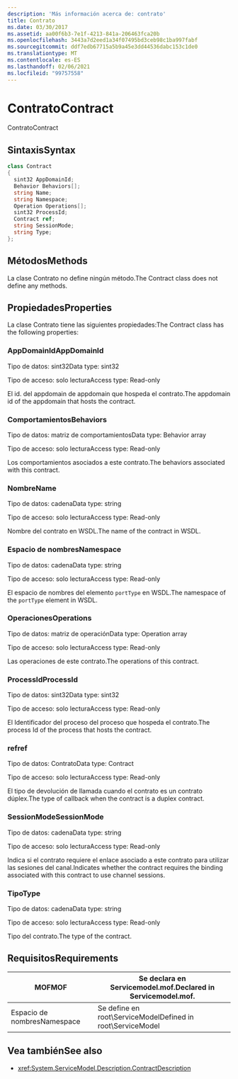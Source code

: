 ```yaml
---
description: 'Más información acerca de: contrato'
title: Contrato
ms.date: 03/30/2017
ms.assetid: aa00f6b3-7e1f-4213-841a-206463fca20b
ms.openlocfilehash: 3443a7d2eed1a34f07495bd3ceb98c1ba997fabf
ms.sourcegitcommit: ddf7edb67715a5b9a45e3dd44536dabc153c1de0
ms.translationtype: MT
ms.contentlocale: es-ES
ms.lasthandoff: 02/06/2021
ms.locfileid: "99757558"
---
```

# <a name="contract"></a><span data-ttu-id="4105e-103">Contrato</span><span class="sxs-lookup"><span data-stu-id="4105e-103">Contract</span></span>

<span data-ttu-id="4105e-104">Contrato</span><span class="sxs-lookup"><span data-stu-id="4105e-104">Contract</span></span>  
  
## <a name="syntax"></a><span data-ttu-id="4105e-105">Sintaxis</span><span class="sxs-lookup"><span data-stu-id="4105e-105">Syntax</span></span>  
  
```csharp
class Contract  
{  
  sint32 AppDomainId;  
  Behavior Behaviors[];  
  string Name;  
  string Namespace;  
  Operation Operations[];  
  sint32 ProcessId;  
  Contract ref;  
  string SessionMode;  
  string Type;  
};  
```  
  
## <a name="methods"></a><span data-ttu-id="4105e-106">Métodos</span><span class="sxs-lookup"><span data-stu-id="4105e-106">Methods</span></span>  

 <span data-ttu-id="4105e-107">La clase Contrato no define ningún método.</span><span class="sxs-lookup"><span data-stu-id="4105e-107">The Contract class does not define any methods.</span></span>  
  
## <a name="properties"></a><span data-ttu-id="4105e-108">Propiedades</span><span class="sxs-lookup"><span data-stu-id="4105e-108">Properties</span></span>  

 <span data-ttu-id="4105e-109">La clase Contrato tiene las siguientes propiedades:</span><span class="sxs-lookup"><span data-stu-id="4105e-109">The Contract class has the following properties:</span></span>  
  
### <a name="appdomainid"></a><span data-ttu-id="4105e-110">AppDomainId</span><span class="sxs-lookup"><span data-stu-id="4105e-110">AppDomainId</span></span>  

 <span data-ttu-id="4105e-111">Tipo de datos: sint32</span><span class="sxs-lookup"><span data-stu-id="4105e-111">Data type: sint32</span></span>  
  
 <span data-ttu-id="4105e-112">Tipo de acceso: solo lectura</span><span class="sxs-lookup"><span data-stu-id="4105e-112">Access type: Read-only</span></span>  
  
 <span data-ttu-id="4105e-113">El id. del appdomain de appdomain que hospeda el contrato.</span><span class="sxs-lookup"><span data-stu-id="4105e-113">The appdomain id of the appdomain that hosts the contract.</span></span>  
  
### <a name="behaviors"></a><span data-ttu-id="4105e-114">Comportamientos</span><span class="sxs-lookup"><span data-stu-id="4105e-114">Behaviors</span></span>  

 <span data-ttu-id="4105e-115">Tipo de datos: matriz de comportamientos</span><span class="sxs-lookup"><span data-stu-id="4105e-115">Data type: Behavior array</span></span>  
  
 <span data-ttu-id="4105e-116">Tipo de acceso: solo lectura</span><span class="sxs-lookup"><span data-stu-id="4105e-116">Access type: Read-only</span></span>  
  
 <span data-ttu-id="4105e-117">Los comportamientos asociados a este contrato.</span><span class="sxs-lookup"><span data-stu-id="4105e-117">The behaviors associated with this contract.</span></span>  
  
### <a name="name"></a><span data-ttu-id="4105e-118">Nombre</span><span class="sxs-lookup"><span data-stu-id="4105e-118">Name</span></span>  

 <span data-ttu-id="4105e-119">Tipo de datos: cadena</span><span class="sxs-lookup"><span data-stu-id="4105e-119">Data type: string</span></span>  
  
 <span data-ttu-id="4105e-120">Tipo de acceso: solo lectura</span><span class="sxs-lookup"><span data-stu-id="4105e-120">Access type: Read-only</span></span>  
  
 <span data-ttu-id="4105e-121">Nombre del contrato en WSDL.</span><span class="sxs-lookup"><span data-stu-id="4105e-121">The name of the contract in WSDL.</span></span>  
  
### <a name="namespace"></a><span data-ttu-id="4105e-122">Espacio de nombres</span><span class="sxs-lookup"><span data-stu-id="4105e-122">Namespace</span></span>  

 <span data-ttu-id="4105e-123">Tipo de datos: cadena</span><span class="sxs-lookup"><span data-stu-id="4105e-123">Data type: string</span></span>  
  
 <span data-ttu-id="4105e-124">Tipo de acceso: solo lectura</span><span class="sxs-lookup"><span data-stu-id="4105e-124">Access type: Read-only</span></span>  
  
 <span data-ttu-id="4105e-125">El espacio de nombres del elemento `portType` en WSDL.</span><span class="sxs-lookup"><span data-stu-id="4105e-125">The namespace of the `portType` element in WSDL.</span></span>  
  
### <a name="operations"></a><span data-ttu-id="4105e-126">Operaciones</span><span class="sxs-lookup"><span data-stu-id="4105e-126">Operations</span></span>  

 <span data-ttu-id="4105e-127">Tipo de datos: matriz de operación</span><span class="sxs-lookup"><span data-stu-id="4105e-127">Data type: Operation array</span></span>  
  
 <span data-ttu-id="4105e-128">Tipo de acceso: solo lectura</span><span class="sxs-lookup"><span data-stu-id="4105e-128">Access type: Read-only</span></span>  
  
 <span data-ttu-id="4105e-129">Las operaciones de este contrato.</span><span class="sxs-lookup"><span data-stu-id="4105e-129">The operations of this contract.</span></span>  
  
### <a name="processid"></a><span data-ttu-id="4105e-130">ProcessId</span><span class="sxs-lookup"><span data-stu-id="4105e-130">ProcessId</span></span>  

 <span data-ttu-id="4105e-131">Tipo de datos: sint32</span><span class="sxs-lookup"><span data-stu-id="4105e-131">Data type: sint32</span></span>  
  
 <span data-ttu-id="4105e-132">Tipo de acceso: solo lectura</span><span class="sxs-lookup"><span data-stu-id="4105e-132">Access type: Read-only</span></span>  
  
 <span data-ttu-id="4105e-133">El Identificador del proceso del proceso que hospeda el contrato.</span><span class="sxs-lookup"><span data-stu-id="4105e-133">The process Id of the process that hosts the contract.</span></span>  
  
### <a name="ref"></a><span data-ttu-id="4105e-134">ref</span><span class="sxs-lookup"><span data-stu-id="4105e-134">ref</span></span>  

 <span data-ttu-id="4105e-135">Tipo de datos: Contrato</span><span class="sxs-lookup"><span data-stu-id="4105e-135">Data type: Contract</span></span>  
  
 <span data-ttu-id="4105e-136">Tipo de acceso: solo lectura</span><span class="sxs-lookup"><span data-stu-id="4105e-136">Access type: Read-only</span></span>  
  
 <span data-ttu-id="4105e-137">El tipo de devolución de llamada cuando el contrato es un contrato dúplex.</span><span class="sxs-lookup"><span data-stu-id="4105e-137">The type of callback when the contract is a duplex contract.</span></span>  
  
### <a name="sessionmode"></a><span data-ttu-id="4105e-138">SessionMode</span><span class="sxs-lookup"><span data-stu-id="4105e-138">SessionMode</span></span>  

 <span data-ttu-id="4105e-139">Tipo de datos: cadena</span><span class="sxs-lookup"><span data-stu-id="4105e-139">Data type: string</span></span>  
  
 <span data-ttu-id="4105e-140">Tipo de acceso: solo lectura</span><span class="sxs-lookup"><span data-stu-id="4105e-140">Access type: Read-only</span></span>  
  
 <span data-ttu-id="4105e-141">Indica si el contrato requiere el enlace asociado a este contrato para utilizar las sesiones del canal.</span><span class="sxs-lookup"><span data-stu-id="4105e-141">Indicates whether the contract requires the binding associated with this contract to use channel sessions.</span></span>  
  
### <a name="type"></a><span data-ttu-id="4105e-142">Tipo</span><span class="sxs-lookup"><span data-stu-id="4105e-142">Type</span></span>  

 <span data-ttu-id="4105e-143">Tipo de datos: cadena</span><span class="sxs-lookup"><span data-stu-id="4105e-143">Data type: string</span></span>  
  
 <span data-ttu-id="4105e-144">Tipo de acceso: solo lectura</span><span class="sxs-lookup"><span data-stu-id="4105e-144">Access type: Read-only</span></span>  
  
 <span data-ttu-id="4105e-145">Tipo del contrato.</span><span class="sxs-lookup"><span data-stu-id="4105e-145">The type of the contract.</span></span>  
  
## <a name="requirements"></a><span data-ttu-id="4105e-146">Requisitos</span><span class="sxs-lookup"><span data-stu-id="4105e-146">Requirements</span></span>  
  
|<span data-ttu-id="4105e-147">MOF</span><span class="sxs-lookup"><span data-stu-id="4105e-147">MOF</span></span>|<span data-ttu-id="4105e-148">Se declara en Servicemodel.mof.</span><span class="sxs-lookup"><span data-stu-id="4105e-148">Declared in Servicemodel.mof.</span></span>|  
|---------|-----------------------------------|  
|<span data-ttu-id="4105e-149">Espacio de nombres</span><span class="sxs-lookup"><span data-stu-id="4105e-149">Namespace</span></span>|<span data-ttu-id="4105e-150">Se define en root\ServiceModel</span><span class="sxs-lookup"><span data-stu-id="4105e-150">Defined in root\ServiceModel</span></span>|  
  
## <a name="see-also"></a><span data-ttu-id="4105e-151">Vea también</span><span class="sxs-lookup"><span data-stu-id="4105e-151">See also</span></span>

- <xref:System.ServiceModel.Description.ContractDescription>
